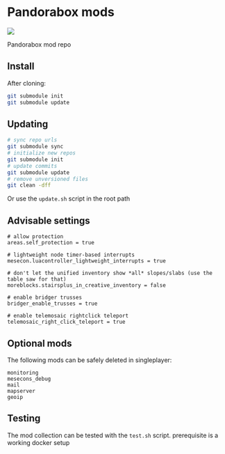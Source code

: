 # Pandorabox mods

![](https://github.com/pandorabox-io/pandorabox-mods/workflows/integration-test/badge.svg)

Pandorabox mod repo

## Install


After cloning:
```bash
git submodule init
git submodule update
```

## Updating

```bash
# sync repo urls
git submodule sync
# initialize new repos
git submodule init
# update commits
git submodule update
# remove unversioned files
git clean -dff
```

Or use the `update.sh` script in the root path

## Advisable settings

```
# allow protection
areas.self_protection = true

# lightweight node timer-based interrupts
mesecon.luacontroller_lightweight_interrupts = true

# don't let the unified inventory show *all* slopes/slabs (use the table saw for that)
moreblocks.stairsplus_in_creative_inventory = false

# enable bridger trusses
bridger_enable_trusses = true

# enable telemosaic rightclick teleport
telemosaic_right_click_teleport = true
```

## Optional mods

The following mods can be safely deleted in singleplayer:

```
monitoring
mesecons_debug
mail
mapserver
geoip
```

## Testing

The mod collection can be tested with the `test.sh` script.
prerequisite is a working docker setup
